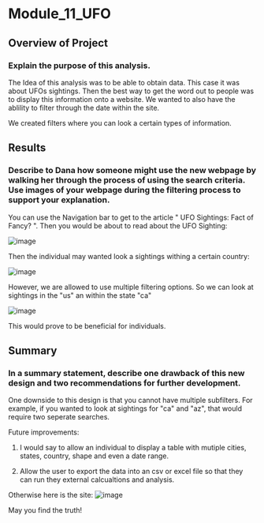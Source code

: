 # Module_11_UFO

## Overview of Project
### Explain the purpose of this analysis.

The Idea of this analysis was to be able to obtain data. This case it was about UFOs sightings. Then the best way to get the word out to people was to display this information onto a website. We wanted to also have the ablility to filter through the date within the site.

We created filters where you can look a certain types of information.

## Results
### Describe to Dana how someone might use the new webpage by walking her through the process of using the search criteria. Use images of your webpage during the filtering process to support your explanation.

You can use the Navigation bar to get to the article " UFO Sightings: Fact of Fancy? ". Then you would be about to read about the UFO Sighting:

![image](https://user-images.githubusercontent.com/47649575/139605565-b8aedaef-5fa1-43b0-a176-54183a727343.png)


Then the individual may wanted look a sightings withing a certain country:

![image](https://user-images.githubusercontent.com/47649575/139605601-bf117d1c-d532-4a39-918b-2572db0b7ed3.png)


However, we are allowed to use multiple filtering options.
So we can look at sightings in the "us" an within the state "ca"

![image](https://user-images.githubusercontent.com/47649575/139605664-573dda15-e97e-4147-a79e-c8f7171c39be.png)


This would prove to be beneficial for individuals.

## Summary
### In a summary statement, describe one drawback of this new design and two recommendations for further development.

One downside to this design is that you cannot have multiple subfilters. For example, if you wanted to look at sightings for "ca" and "az", that would require two seperate searches.

Future improvements:
1) I would say to allow an individual to display a table with mutiple cities, states, country, shape and even a date range.

2) Allow the user to export the data into an csv or excel file so that they can run they external calcualtions and analysis.


Otherwise here is the site:
![image](https://user-images.githubusercontent.com/47649575/139605814-c82150e7-4ad9-4331-a66f-1289f574d502.png)


May you find the truth!

